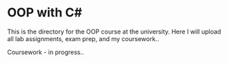 # OOP with C#
This is the directory for the OOP course at the university. Here I will upload all lab assignments, exam prep, and my coursework..

Coursework - in progress..
